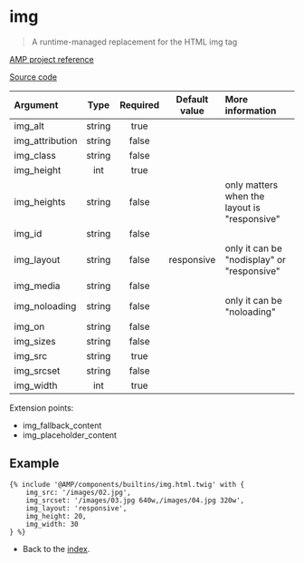 # img
> A runtime-managed replacement for the HTML img tag

[AMP project reference][1]

[Source code][2]

| Argument            | Type       | Required | Default value | More information                              | 
|:--------------------|:----------:|:--------:|:-------------:|:----------------------------------------------|
| img_alt             | string     | true     |               |                                               |
| img_attribution     | string     | false    |               |                                               |
| img_class           | string     | false    |               |                                               |
| img_height          | int        | true     |               |                                               |
| img_heights         | string     | false    |               | only matters when the layout is "responsive"  |
| img_id              | string     | false    |               |                                               |
| img_layout          | string     | false    | responsive    | only it can be "nodisplay" or "responsive"    |
| img_media           | string     | false    |               |                                               |
| img_noloading       | string     | false    |               | only it can be "noloading"                    |
| img_on              | string     | false    |               |                                               |
| img_sizes           | string     | false    |               |                                               |
| img_src             | string     | true     |               |                                               |
| img_srcset          | string     | false    |               |                                               |
| img_width           | int        | true     |               |                                               |

Extension points:
* img_fallback_content
* img_placeholder_content

## Example

```twig
{% include '@AMP/components/builtins/img.html.twig' with {
    img_src: '/images/02.jpg',
    img_srcset: '/images/03.jpg 640w,/images/04.jpg 320w',
    img_layout: 'responsive',
    img_height: 20,
    img_width: 30
} %}
```

- Back to the [index](../../index.md).

[1]: https://github.com/ampproject/amphtml/blob/master/builtins/amp-img.md
[2]: https://github.com/benatespina/AMPTwigTheme/blob/master/templates/components/builtins/img.html.twig
